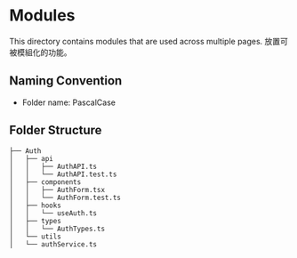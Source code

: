 # Modules

This directory contains modules that are used across multiple pages.
放置可被模組化的功能。

## Naming Convention

- Folder name: PascalCase

## Folder Structure

```
├── Auth
│   ├── api
│   │   ├── AuthAPI.ts
│   │   └── AuthAPI.test.ts
│   ├── components
│   │   ├── AuthForm.tsx
│   │   └── AuthForm.test.ts
│   ├── hooks
│   │   └── useAuth.ts
│   ├── types
│   │   └── AuthTypes.ts
│   └── utils
│   └── authService.ts
```
